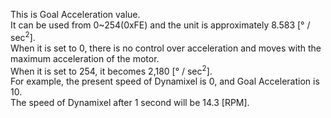 This is Goal Acceleration value.  
It can be used from 0~254(0xFE) and the unit is approximately 8.583 [&deg; / sec<sup>2</sup>].  
When it is set to 0, there is no control over acceleration and moves with the maximum acceleration of the motor.  
When it is set to 254, it becomes 2,180 [&deg; / sec<sup>2</sup>].  
For example, the present speed of Dynamixel is 0, and Goal Acceleration is 10.  
The speed of Dynamixel after 1 second will be 14.3 [RPM].
